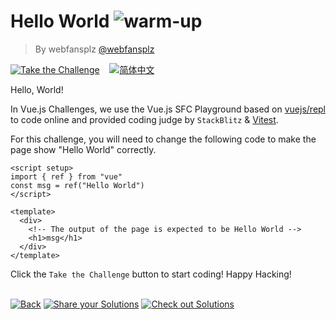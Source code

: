 <!--info-header-start--><h1>Hello World <img src="https://img.shields.io/badge/-warm--up-teal" alt="warm-up"/> </h1><blockquote><p>By webfansplz <a href="https://github.com/webfansplz" target="_blank">@webfansplz</a></p></blockquote><p><a href="https://sfc.vuejs.org/#eNpdkTFvgzAQhf/KyUtAokZdIxK1nTp26+KFwiW1CrZlHyRSxH/vGROCMgC27n3Hu3c38e6cHAcUe1GFxmtHEJAGd1RG9856ght4PMEEJ297UIK1SijTWBMI+nCGQ6xnSnxi11n4tr5rlciVqcrUjzvxhbB3XU3IN4Cq1eN84OPv65G7VCV/51KZalW5IUQhtGnxKgkDSQpsdjXX28HQw94b+2M00MtAugvR6iptMTr6wQI0FYBXh82GHHXEIrAi80jzRHeRLJe8Fp0h9Ke6wY30y1sX4BaH4cH2EMhrc1ZmisDdwj2vJa4CshwOx0Rp4qpH1voANew2we6epABpDxdfO4eedzHHkT168yIesrSubFHLsYc6wGD+jL2YeHwaIpcMJD6FtZKEV8ryXJL9wIxF818mfsdHTP/sJM2/" target="_blank"><img src="https://img.shields.io/badge/-Take%20the%20Challenge-213547?logo=vue.js&logoColor=42b883" alt="Take the Challenge"/></a> &nbsp;&nbsp;&nbsp;<a href="./README.zh-CN.md" target="_blank"><img src="https://img.shields.io/badge/-%E7%AE%80%E4%BD%93%E4%B8%AD%E6%96%87-gray" alt="简体中文"/></a> </p><!--info-header-end-->

Hello, World!

In Vue.js Challenges, we use the Vue.js SFC Playground based on [vuejs/repl](https://github.com/vuejs/repl) to code online and provided coding judge by `StackBlitz` & [Vitest](https://github.com/vitest-dev/vitest).

For this challenge, you will need to change the following code to make the page show "Hello World" correctly.

```vue
<script setup>
import { ref } from "vue"
const msg = ref("Hello World")
</script>

<template>
  <div>
    <!-- The output of the page is expected to be Hello World -->
    <h1>msg</h1>
  </div>
</template>

```

Click the `Take the Challenge` button to start coding! Happy Hacking!

<!--info-footer-start--><br><a href="../../README.md" target="_blank"><img src="https://img.shields.io/badge/-Back-grey" alt="Back"/></a> <a href="https://github.com/webfansplz/vuejs-challenges/issues/new?labels=answer,en&template=0-answer.md&title=1%20-%20Hello%20World" target="_blank"><img src="https://img.shields.io/badge/-Share%20your%20Solutions-teal" alt="Share your Solutions"/></a> <a href="https://github.com/webfansplz/vuejs-challenges/issues?q=label%3A1+label%3Aanswer" target="_blank"><img src="https://img.shields.io/badge/-Check%20out%20Solutions-de5a77?logo=awesome-lists&logoColor=white" alt="Check out Solutions"/></a> <!--info-footer-end-->
